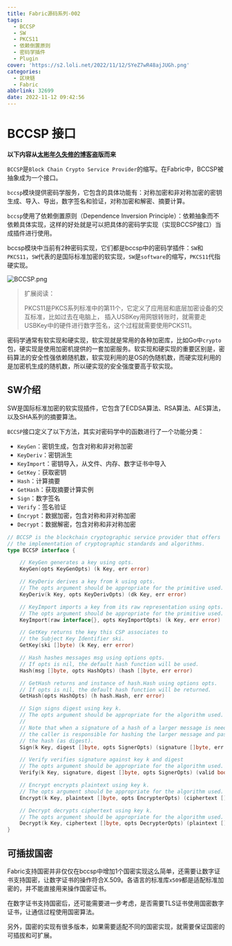 ```yaml
---
title: Fabric源码系列-002
tags:
  - BCCSP
  - SW
  - PKCS11
  - 依赖倒置原则
  - 密码学插件
  - Plugin
cover: 'https://s2.loli.net/2022/11/12/SYeZ7wR48ajJUGh.png'
categories: 
  - 区块链
  - Fabric
abbrlink: 32699
date: 2022-11-12 09:42:56
---
```


# BCCSP 接口

**以下内容从[太彬年久失修的博客](https://lessisbetter.site/)盗版而来**

`BCCSP`是`Block Chain Crypto Service Provider`的缩写。在Fabric中，BCCSP被抽象成为一个接口。

`bccsp`模块提供密码学服务，它包含的具体功能有：对称加密和非对称加密的密钥生成、导入、导出，数字签名和验证，对称加密和解密、摘要计算。

`bccsp`使用了依赖倒置原则（Dependence Inversion Principle）：依赖抽象而不依赖具体实现，这样的好处就是可以把具体的密码学实现（实现BCCSP接口）当成插件进行使用。

bccsp模块中当前有2种密码实现，它们都是bccsp中的密码学插件：`SW`和`PKCS11`，`SW`代表的是国际标准加密的软实现，`SW`是`software`的缩写，`PKCS11`代指硬实现。

![BCCSP.png](https://s2.loli.net/2022/11/12/SYeZ7wR48ajJUGh.png)

> 扩展阅读：
>
> PKCS11是PKCS系列标准中的第11个，它定义了应用层和底层加密设备的交互标准，比如过去在电脑上，
> 插入USBKey用网银转账时，就需要走USBKey中的硬件进行数字签名，这个过程就需要使用PCKS11。

密码学通常有软实现和硬实现，软实现就是常用的各种加密库，比如Go中`crypto`包，硬实现是使用加密机提供的一套加密服务。软实现和硬实现的重要区别是，密码算法的安全性强依赖随机数，软实现利用的是OS的伪随机数，而硬实现利用的是加密机生成的随机数，所以硬实现的安全强度要高于软实现。

## SW介绍

SW是国际标准加密的软实现插件，它包含了ECDSA算法、RSA算法、AES算法，以及SHA系列的摘要算法。

`BCCSP`接口定义了以下方法，其实对密码学中的函数进行了一个功能分类：

- `KeyGen`：密钥生成，包含对称和非对称加密
- `KeyDeriv`：密钥派生
- `KeyImport`：密钥导入，从文件、内存、数字证书中导入
- `GetKey`：获取密钥
- `Hash`：计算摘要
- `GetHash`：获取摘要计算实例
- `Sign`：数字签名
- `Verify`：签名验证
- `Encrypt`：数据加密，包含对称和非对称加密
- `Decrypt`：数据解密，包含对称和非对称加密

```go
// BCCSP is the blockchain cryptographic service provider that offers
// the implementation of cryptographic standards and algorithms.
type BCCSP interface {

	// KeyGen generates a key using opts.
	KeyGen(opts KeyGenOpts) (k Key, err error)

	// KeyDeriv derives a key from k using opts.
	// The opts argument should be appropriate for the primitive used.
	KeyDeriv(k Key, opts KeyDerivOpts) (dk Key, err error)

	// KeyImport imports a key from its raw representation using opts.
	// The opts argument should be appropriate for the primitive used.
	KeyImport(raw interface{}, opts KeyImportOpts) (k Key, err error)

	// GetKey returns the key this CSP associates to
	// the Subject Key Identifier ski.
	GetKey(ski []byte) (k Key, err error)

	// Hash hashes messages msg using options opts.
	// If opts is nil, the default hash function will be used.
	Hash(msg []byte, opts HashOpts) (hash []byte, err error)

	// GetHash returns and instance of hash.Hash using options opts.
	// If opts is nil, the default hash function will be returned.
	GetHash(opts HashOpts) (h hash.Hash, err error)

	// Sign signs digest using key k.
	// The opts argument should be appropriate for the algorithm used.
	//
	// Note that when a signature of a hash of a larger message is needed,
	// the caller is responsible for hashing the larger message and passing
	// the hash (as digest).
	Sign(k Key, digest []byte, opts SignerOpts) (signature []byte, err error)

	// Verify verifies signature against key k and digest
	// The opts argument should be appropriate for the algorithm used.
	Verify(k Key, signature, digest []byte, opts SignerOpts) (valid bool, err error)

	// Encrypt encrypts plaintext using key k.
	// The opts argument should be appropriate for the algorithm used.
	Encrypt(k Key, plaintext []byte, opts EncrypterOpts) (ciphertext []byte, err error)

	// Decrypt decrypts ciphertext using key k.
	// The opts argument should be appropriate for the algorithm used.
	Decrypt(k Key, ciphertext []byte, opts DecrypterOpts) (plaintext []byte, err error)
}
```



## 可插拔国密

Fabric支持国密并非仅仅在bccsp中增加1个国密实现这么简单，还需要让数字证书支持国密，让数字证书的操作符合X.509。各语言的标准库`x509`都是适配标准加密的，并不能直接用来操作国密证书。

在数字证书支持国密后，还可能需要进一步考虑，是否需要TLS证书使用国密数字证书，让通信过程使用国密算法。

另外，国密的实现有很多版本，如果需要适配不同的国密实现，就需要保证国密的可插拔和可扩展。
